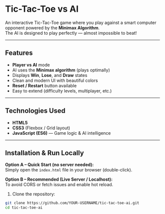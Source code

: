 # Tic-Tac-Toe vs AI

An interactive Tic-Tac-Toe game where you play against a smart computer opponent powered by the **Minimax Algorithm**.  
The AI is designed to play perfectly — almost impossible to beat!

---

## Features

- **Player vs AI** mode  
- AI uses the **Minimax algorithm** (plays optimally)  
- Displays **Win**, **Lose**, and **Draw** states  
- Clean and modern UI with beautiful colors  
- **Reset / Restart** button available  
- Easy to extend (difficulty levels, multiplayer, etc.)

---

## Technologies Used

- **HTML5**  
- **CSS3** (Flexbox / Grid layout)  
- **JavaScript (ES6)** — Game logic & AI intelligence

---

##  Installation & Run Locally

**Option A – Quick Start (no server needed):**  
Simply open the `index.html` file in your browser (double-click).

**Option B – Recommended (Live Server / Localhost):**  
To avoid CORS or fetch issues and enable hot reload.

1. Clone the repository:
```bash
git clone https://github.com/YOUR-USERNAME/tic-tac-toe-ai.git
cd tic-tac-toe-ai
